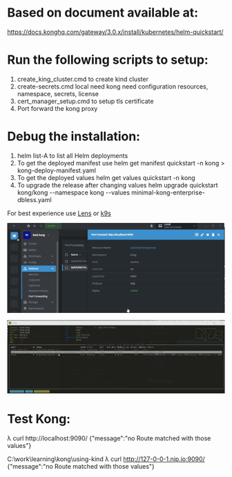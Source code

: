 # Based on document available at: 

https://docs.konghq.com/gateway/3.0.x/install/kubernetes/helm-quickstart/ 

# Run the following scripts to setup: 

1. create_king_cluster.cmd to create kind cluster
2. create-secrets.cmd local need kong need configuration resources, namespace, secrets, license
3. cert_manager_setup.cmd to setup tls certificate  
4. Port forward the kong proxy

 
# Debug the installation:


1. helm list-A to list all Helm deployments
2.  To get the deployed manifest use
    helm get manifest quickstart -n kong > kong-deploy-manifest.yaml
3. To get the deployed values
   helm get values quickstart -n kong
4. To upgrade the release after changing values
   helm upgrade quickstart kong/kong --namespace kong --values minimal-kong-enterprise-dbless.yaml

For best experience use [Lens](https://k8slens.dev/index.html) or [k9s](https://k9scli.io/)

![LensPortForwarding](./img/lens-portforward.jpg)

![K9S-View-Namespace](./img/k9s-view-namespace.jpg)

# Test Kong:

λ curl http://localhost:9090/ 
{"message":"no Route matched with those values"}

C:\work\learning\kong\using-kind 
λ curl http://127-0-0-1.nip.io:9090/ 
{"message":"no Route matched with those values"}
